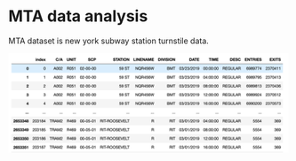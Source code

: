 # MTA data analysis
<div><p>MTA dataset is new york subway station turnstile data. </p>
<img src = '_posts/Screen Shot 2020-04-07 at 10.18.16 AM.png'>
